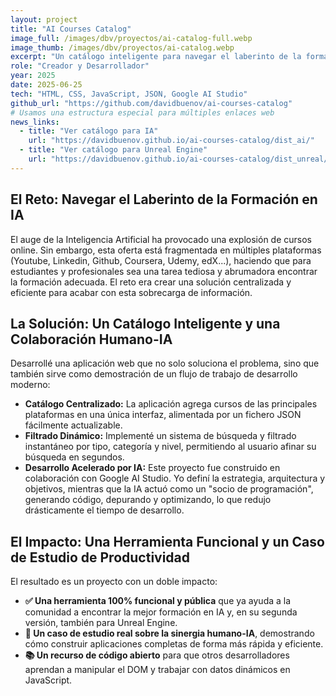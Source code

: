 ```yaml
---
layout: project
title: "AI Courses Catalog"
image_full: /images/dbv/proyectos/ai-catalog-full.webp
image_thumb: /images/dbv/proyectos/ai-catalog.webp
excerpt: "Un catálogo inteligente para navegar el laberinto de la formación en IA y Unreal Engine, desarrollado en colaboración con Google AI Studio."
role: "Creador y Desarrollador"
year: 2025
date: 2025-06-25
tech: "HTML, CSS, JavaScript, JSON, Google AI Studio"
github_url: "https://github.com/davidbuenov/ai-courses-catalog"
# Usamos una estructura especial para múltiples enlaces web
news_links:
  - title: "Ver catálogo para IA"
    url: "https://davidbuenov.github.io/ai-courses-catalog/dist_ai/"
  - title: "Ver catálogo para Unreal Engine"
    url: "https://davidbuenov.github.io/ai-courses-catalog/dist_unreal/"
---
```


<div class="fancy-title title-bottom-border">
    <h2>El Reto: Navegar el Laberinto de la Formación en IA</h2>
</div>
<p>El auge de la Inteligencia Artificial ha provocado una explosión de cursos online. Sin embargo, esta oferta está fragmentada en múltiples plataformas (Youtube, Linkedin, Github, Coursera, Udemy, edX...), haciendo que para estudiantes y profesionales sea una tarea tediosa y abrumadora encontrar la formación adecuada. El reto era crear una solución centralizada y eficiente para acabar con esta sobrecarga de información.</p>

<div class="fancy-title title-bottom-border">
    <h2>La Solución: Un Catálogo Inteligente y una Colaboración Humano-IA</h2>
</div>
<p>Desarrollé una aplicación web que no solo soluciona el problema, sino que también sirve como demostración de un flujo de trabajo de desarrollo moderno:</p>
<ul>
    <li><strong>Catálogo Centralizado:</strong> La aplicación agrega cursos de las principales plataformas en una única interfaz, alimentada por un fichero JSON fácilmente actualizable.</li>
    <li><strong>Filtrado Dinámico:</strong> Implementé un sistema de búsqueda y filtrado instantáneo por tipo, categoría y nivel, permitiendo al usuario afinar su búsqueda en segundos.</li>
    <li><strong>Desarrollo Acelerado por IA:</strong> Este proyecto fue construido en colaboración con Google AI Studio. Yo definí la estrategia, arquitectura y objetivos, mientras que la IA actuó como un "socio de programación", generando código, depurando y optimizando, lo que redujo drásticamente el tiempo de desarrollo.</li>
</ul>

<div class="fancy-title title-bottom-border">
    <h2>El Impacto: Una Herramienta Funcional y un Caso de Estudio de Productividad</h2>
</div>
<p>El resultado es un proyecto con un doble impacto:</p>
<ul>
    <li><strong>✅ Una herramienta 100% funcional y pública</strong> que ya ayuda a la comunidad a encontrar la mejor formación en IA y, en su segunda versión, también para Unreal Engine.</li>
    <li><strong>🚀 Un caso de estudio real sobre la sinergia humano-IA</strong>, demostrando cómo construir aplicaciones completas de forma más rápida y eficiente.</li>
    <li><strong>📚 Un recurso de código abierto</strong> para que otros desarrolladores aprendan a manipular el DOM y trabajar con datos dinámicos en JavaScript.</li>
</ul>
